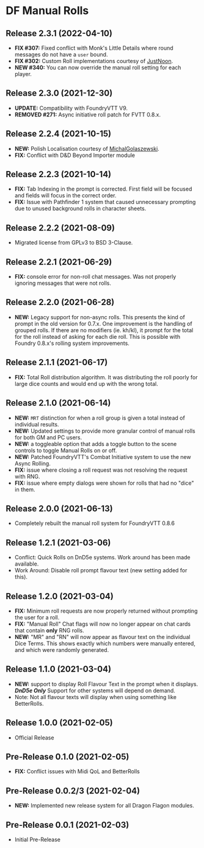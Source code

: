 # DF Manual Rolls

## Release 2.3.1 (2022-04-10)
- **FIX #307:** Fixed conflict with Monk's Little Details where round messages do not have a `user` bound.
- **FIX #302:** Custom Roll implementations courtesy of [JustNoon](https://github.com/JustNoon).
- **NEW #340:** You can now override the manual roll setting for each player.

## Release 2.3.0 (2021-12-30)
- **UPDATE:** Compatibility with FoundryVTT V9.
- **REMOVED #271:** Async initiative roll patch for FVTT 0.8.x.

## Release 2.2.4 (2021-10-15)
- **NEW:** Polish Localisation courtesy of [MichalGolaszewski](https://github.com/MichalGolaszewski).
- **FIX:** Conflict with D&amp;D Beyond Importer module

## Release 2.2.3 (2021-10-14)
- **FIX:** Tab Indexing in the prompt is corrected. First field will be focused and fields will focus in the correct order.
- **FIX:** Issue with Pathfinder 1 system that caused unnecessary prompting due to unused background rolls in character sheets.

## Release 2.2.2 (2021-08-09)
- Migrated license from GPLv3 to BSD 3-Clause.

## Release 2.2.1 (2021-06-29)
- **FIX:** console error for non-roll chat messages. Was not properly ignoring messages that were not rolls.

## Release 2.2.0 (2021-06-28)
- **NEW:** Legacy support for non-async rolls. This presents the kind of prompt in the old version for 0.7.x. One improvement is the handling of grouped rolls. If there are no modifiers (ie. kh/kl), it prompt for the total for the roll instead of asking for each die roll. This is possible with Foundry 0.8.x's rolling system improvements.

## Release 2.1.1 (2021-06-17)
- **FIX:** Total Roll distribution algorithm. It was distributing the roll poorly for large dice counts and would end up with the wrong total.

## Release 2.1.0 (2021-06-14)
- **NEW:** `MRT` distinction for when a roll group is given a total instead of individual results.
- **NEW:** Updated settings to provide more granular control of manual rolls for both GM and PC users.
- **NEW:** a toggleable option that adds a toggle button to the scene controls to toggle Manual Rolls on or off.
- **NEW:** Patched FoundryVTT's Combat Initiative system to use the new Async Rolling.
- **FIX:** issue where closing a roll request was not resolving the request with RNG.
- **FIX:** issue where empty dialogs were shown for rolls that had no "dice" in them.

## Release 2.0.0 (2021-06-13)
- Completely rebuilt the manual roll system for FoundryVTT 0.8.6

## Release 1.2.1 (2021-03-06)
- Conflict: Quick Rolls on DnD5e systems. Work around has been made available.
- Work Around: Disable roll prompt flavour text (new setting added for this).

## Release 1.2.0 (2021-03-04)
- **FIX:** Minimum roll requests are now properly returned without prompting the user for a roll.
- **FIX:** "Manual Roll" Chat flags will now no longer appear on chat cards that contain **only** RNG rolls.
- **NEW:** "MR" and "RN" will now appear as flavour text on the individual Dice Terms. This shows exactly which numbers were manually entered, and which were randomly generated.

## Release 1.1.0 (2021-03-04)

- **NEW:** support to display Roll Flavour Text in the prompt when it displays. ***DnD5e Only*** Support for other systems will depend on demand.
- Note: Not all flavour texts will display when using something like BetterRolls.

## Release 1.0.0 (2021-02-05)

- Official Release

## Pre-Release 0.1.0 (2021-02-05)

- **FIX:** Conflict issues with Midi QoL and BetterRolls

## Pre-Release 0.0.2/3 (2021-02-04)

- **NEW:** Implemented new release system for all Dragon Flagon modules.

## Pre-Release 0.0.1 (2021-02-03)

- Initial Pre-Release

